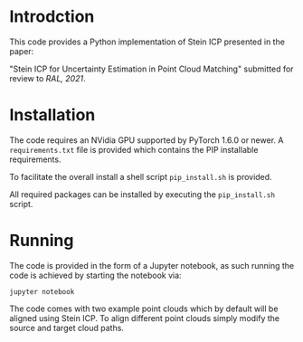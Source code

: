 # Introdction

This code provides a Python implementation of Stein ICP presented in the paper:

"Stein ICP for Uncertainty Estimation in Point Cloud Matching" submitted for review to *RAL, 2021*.


# Installation

The code requires an NVidia GPU supported by PyTorch 1.6.0 or newer. A `requirements.txt` file is provided which contains the PIP installable requirements.

To facilitate the overall install a shell script `pip_install.sh` is provided.  

All required packages can be installed by executing the `pip_install.sh` script.


# Running

The code is provided in the form of a Jupyter notebook, as such running the code is achieved by starting the notebook via:

```
jupyter notebook
```

The code comes with two example point clouds which by default will be aligned using Stein ICP. To align different point clouds simply modify the source and target cloud paths.
